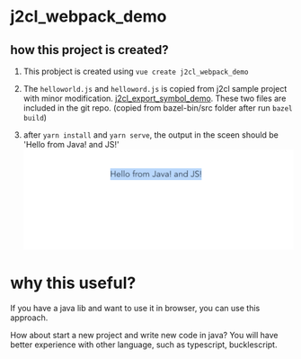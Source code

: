 # j2cl_webpack_demo

## how this project is created?

1. This probject is created using `vue create j2cl_webpack_demo` 
2. The `helloworld.js` and `helloword.js` is copied from j2cl sample project with minor modification. [j2cl_export_symbol_demo](https://github.com/swuecho/j2cl_export_symbol_demo). These two files are included in the git repo. (copied from bazel-bin/src folder after run `bazel build`)

3. after `yarn install` and `yarn serve`, the output in the sceen should be 'Hello from Java! and JS!'
![hello](/public/j2cl_hello.png)


# why this useful?

If you have a java lib and want to use it in browser, you can use this approach. 

How about start a new project and write new code in java? You will have better experience with other language, such as typescript, bucklescript.



